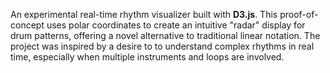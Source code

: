 An experimental real-time rhythm visualizer built with **D3.js**. This proof-of-concept uses polar coordinates to create an intuitive "radar" display for drum patterns, offering a novel alternative to traditional linear notation. The project was inspired by a desire to to understand complex rhythms in real time, especially when multiple instruments and loops are involved.